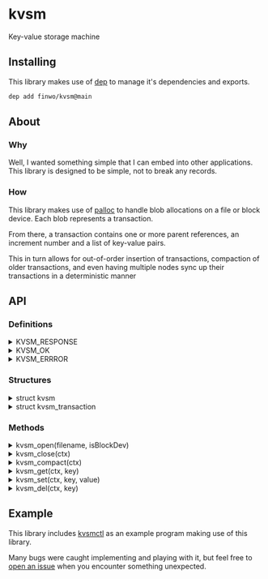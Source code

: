 # kvsm

Key-value storage machine

## Installing

This library makes use of [dep](https://github.com/finwo/dep) to manage it's
dependencies and exports.

```sh
dep add finwo/kvsm@main
```

## About

### Why

Well, I wanted something simple that I can embed into other applications.
This library is designed to be simple, not to break any records.

### How

This library makes use of [palloc](https://github.com/finwo/palloc.c) to
handle blob allocations on a file or block device. Each blob represents a
transaction.

From there, a transaction contains one or more parent references, an
increment number and a list of key-value pairs.

This in turn allows for out-of-order insertion of transactions, compaction
of older transactions, and even having multiple nodes sync up their
transactions in a deterministic manner

## API


### Definitions

<details>
  <summary>KVSM_RESPONSE</summary>

  A type declaring state-based responses

```C
#define KVSM_RESPONSE int
```

</details>
<details>
  <summary>KVSM_OK</summary>

  A response declaring the method executed succesfully

```C
#define KVSM_OK 0
```

</details>
<details>
  <summary>KVSM_ERRROR</summary>

  A response declaring the method executed with a failure

```C
#define KVSM_ERROR 1
```

</details>

### Structures

<details>
  <summary>struct kvsm</summary>

  Represents a state descriptor for kvsm, holds internal state

```C
struct kvsm {
 PALLOC_FD      fd;
 PALLOC_OFFSET *head;
 int            head_count;
};
```

</details>
<details>
  <summary>struct kvsm_transaction</summary>

  TBD

```C
struct kvsm_transaction {
 const struct kvsm *ctx;
 const struct buf  *id;
 PALLOC_OFFSET     *parent;
 int                parent_count;
};
```

</details>

### Methods

<details>
  <summary>kvsm_open(filename, isBlockDev)</summary>

  Initializes a new `struct kvsm`, handling creating the file if needed.
  Returns a new descriptor or `NULL` on failure.

```C
struct kvsm * kvsm_open(const char *filename, const int isBlockDev);
```

</details>
<details>
  <summary>kvsm_close(ctx)</summary>

  Closes the given kvsm descriptor and frees it.

```C
KVSM_RESPONSE kvsm_close(struct kvsm *ctx);
```

</details>
<details>
  <summary>kvsm_compact(ctx)</summary>

  Reduces used storage by removing all transactions only containing
  non-current versions.

```C
KVSM_RESPONSE kvsm_compact(const struct kvsm *ctx);
```

</details>
<details>
  <summary>kvsm_get(ctx, key)</summary>

  Searches the kvsm medium, returning a buffer with the value or NULL if not
  found

```C
struct buf * kvsm_get(const struct kvsm *ctx, const struct buf *key);
```

</details>
<details>
  <summary>kvsm_set(ctx, key, value)</summary>

  Writes a value to the kvsm medium on the given key

```C
KVSM_RESPONSE kvsm_set(struct kvsm *ctx, const struct buf *key, const struct buf *value);
```

</details>
<details>
  <summary>kvsm_del(ctx, key)</summary>

  Writes a tombstone to the kvsm medium on the given key

```C
#define kvsm_del(ctx,key) (kvsm_set(ctx,key,&((struct buf){ .len = 0, .cap = 0 })))
```

</details>

## Example

This library includes [kvsmctl](util/kvsmctl.c) as an example program making
use of this library.

Many bugs were caught implementing and playing with it, but feel free to
[open an issue](https://github.com/finwo/kvsm.c/issues) when you encounter
something unexpected.

